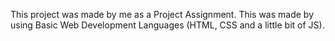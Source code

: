 This project was made by me as a Project Assignment.
This was made by using Basic Web Development Languages (HTML, CSS and a little bit of JS).
